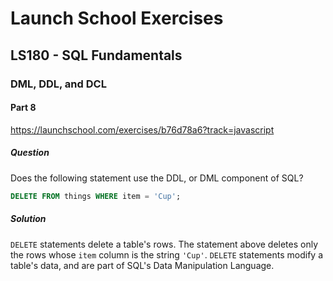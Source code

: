# Launch School Exercises

## LS180 - SQL Fundamentals

### DML, DDL, and DCL

#### Part 8

<https://launchschool.com/exercises/b76d78a6?track=javascript>

##### Question

Does the following statement use the DDL, or DML component of SQL?

```SQL
DELETE FROM things WHERE item = 'Cup';
```

##### Solution

`DELETE` statements delete a table's rows. The statement above deletes only the
rows whose `item` column is the string `'Cup'`. `DELETE` statements modify a
table's data, and are part of SQL's Data Manipulation Language.
